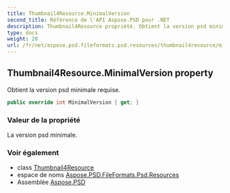 ```yaml
---
title: Thumbnail4Resource.MinimalVersion
second_title: Référence de l'API Aspose.PSD pour .NET
description: Thumbnail4Resource propriété. Obtient la version psd minimale requise.
type: docs
weight: 20
url: /fr/net/aspose.psd.fileformats.psd.resources/thumbnail4resource/minimalversion/
---
```

## Thumbnail4Resource.MinimalVersion property

Obtient la version psd minimale requise.

```csharp
public override int MinimalVersion { get; }
```

### Valeur de la propriété

La version psd minimale.

### Voir également

* class [Thumbnail4Resource](../)
* espace de noms [Aspose.PSD.FileFormats.Psd.Resources](../../thumbnail4resource/)
* Assemblée [Aspose.PSD](../../../)


